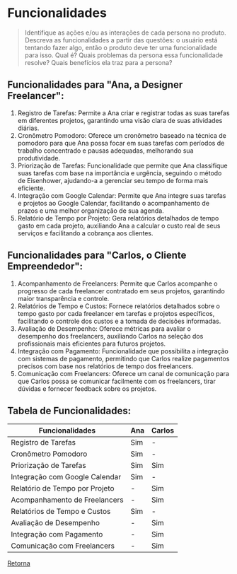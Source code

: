 # Funcionalidades
> Identifique as ações e/ou as interações de cada persona no produto. Descreva as 
> funcionalidades a partir das questões: o usuário está tentando fazer algo, então o 
> produto deve ter uma funcionalidade para isso. Qual é? Quais problemas da persona 
> essa funcionalidade resolve? Quais benefícios ela traz para a persona? 

## Funcionalidades para "Ana, a Designer Freelancer":
1. Registro de Tarefas: Permite a Ana criar e registrar todas as suas tarefas em diferentes projetos, garantindo uma visão clara de suas atividades diárias.
2. Cronômetro Pomodoro: Oferece um cronômetro baseado na técnica de pomodoro para que Ana possa focar em suas tarefas com períodos de trabalho concentrado e pausas adequadas, melhorando sua produtividade.
3. Priorização de Tarefas: Funcionalidade que permite que Ana classifique suas tarefas com base na importância e urgência, seguindo o método de Eisenhower, ajudando-a a gerenciar seu tempo de forma mais eficiente.
4. Integração com Google Calendar: Permite que Ana integre suas tarefas e projetos ao Google Calendar, facilitando o acompanhamento de prazos e uma melhor organização de sua agenda.
5. Relatório de Tempo por Projeto: Gera relatórios detalhados de tempo gasto em cada projeto, auxiliando Ana a calcular o custo real de seus serviços e facilitando a cobrança aos clientes.

## Funcionalidades para "Carlos, o Cliente Empreendedor":
1. Acompanhamento de Freelancers: Permite que Carlos acompanhe o progresso de cada freelancer contratado em seus projetos, garantindo maior transparência e controle.
2. Relatórios de Tempo e Custos: Fornece relatórios detalhados sobre o tempo gasto por cada freelancer em tarefas e projetos específicos, facilitando o controle dos custos e a tomada de decisões informadas.
3. Avaliação de Desempenho: Oferece métricas para avaliar o desempenho dos freelancers, auxiliando Carlos na seleção dos profissionais mais eficientes para futuros projetos.
4. Integração com Pagamento: Funcionalidade que possibilita a integração com sistemas de pagamento, permitindo que Carlos realize pagamentos precisos com base nos relatórios de tempo dos freelancers.
5. Comunicação com Freelancers: Oferece um canal de comunicação para que Carlos possa se comunicar facilmente com os freelancers, tirar dúvidas e fornecer feedback sobre os projetos.


## Tabela de Funcionalidades:

| Funcionalidades | Ana | Carlos |
|-----------------|--------------|-----------------|
| Registro de Tarefas | Sim | - |
| Cronômetro Pomodoro | Sim | - |
| Priorização de Tarefas | Sim | Sim |
| Integração com Google Calendar | Sim | - |
| Relatório de Tempo por Projeto |  - | Sim |
| Acompanhamento de Freelancers | - | Sim |
| Relatórios de Tempo e Custos | Sim | - |
| Avaliação de Desempenho | - | Sim |
| Integração com Pagamento | - | Sim |
| Comunicação com Freelancers | - | Sim |

[Retorna](../README.md)
